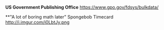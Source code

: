 **US Government Publishing Office**
https://www.gpo.gov/fdsys/bulkdata/

**"A lot of boring math later" Spongebob Timecard
http://i.imgur.com/i0LbtJy.png
